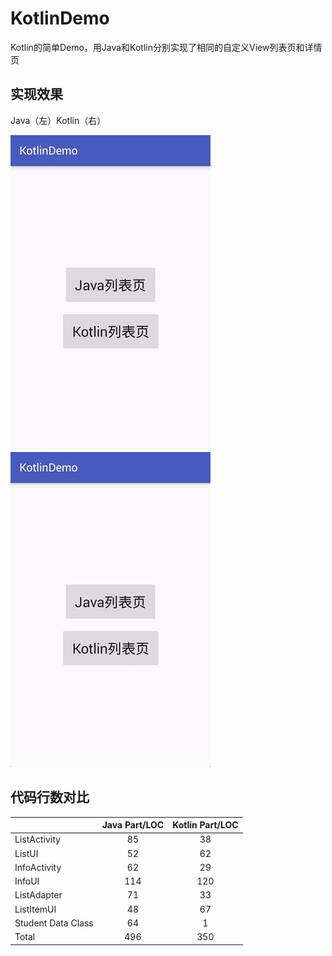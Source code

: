 # KotlinDemo
Kotlin的简单Demo，用Java和Kotlin分别实现了相同的自定义View列表页和详情页

## 实现效果

Java（左）Kotlin（右）

![image](https://github.com/ruinkami/KotlinDemo/blob/master/app/src/main/res/raw/java.gif)  ![image](https://github.com/ruinkami/KotlinDemo/blob/master/app/src/main/res/raw/kotlin.gif)

## 代码行数对比

| |Java Part/LOC|Kotlin Part/LOC|
|--|:--:|:--:|
|ListActivity|85|38|
|ListUI|52|62|
|InfoActivity|62|29|
|InfoUI|114|120|
|ListAdapter|71|33|
|ListItemUI|48|67|
|Student Data Class|64|1|
|Total|496|350|
